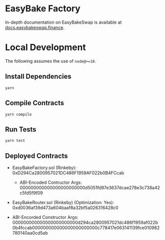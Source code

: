 # EasyBake Factory

In-depth documentation on EasyBakeSwap is available at [docs.easybakeswap.finance](https://docs.easybakeswap.finance/).

# Local Development

The following assumes the use of `node@>=10`.

## Install Dependencies

`yarn`

## Compile Contracts

`yarn compile`

## Run Tests

`yarn test`

## Deployed Contracts

- EasyBakeFactory.sol (Rinkeby): 0xD294Ca2800957021DC486F1959AF022b0B4FCcab
    - ABI-Encoded Contructor Args: 000000000000000000000000d5051fd97e3637dcae278e3c738a42c5fd5f9f09

- EasyBakeRouter.sol (Rinkeby) (Optimization: Yes): 0xd0036af39d473a604baaf8a32bf5a026316428c0
-  ABI-Encorded Constructor Args: 000000000000000000000000d294ca2800957021dc486f1959af022b0b4fccab000000000000000000000000c778417e063141139fce010982780140aa0cd5ab